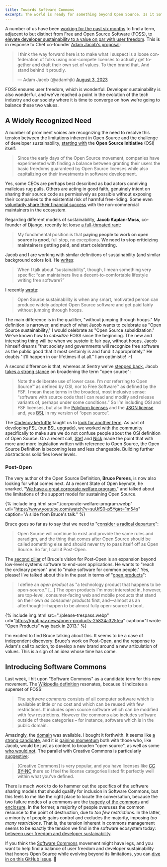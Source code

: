 ```yaml
---
title: Towards Software Commons
excerpt: The world is ready for something beyond Open Source. Is it Software Commons?
---
```


A number of us have been [working for the past six
months](https://github.com/getsentry/fsl.software/issues/2) to find a term,
adjacent to but distinct from Free and Open Source Software (FOSS), to [elevate
developer sustainability to a value on par with user
freedom](https://blog.sentry.io/sentrys-open-source-values/). This is
in response to Chef co-founder [Adam Jacob's proposal](https://twitter.com/adamhjk/status/1687113805237714944):

<blockquote class="twitter-tweet" data-dnt="true"><p lang="en" dir="ltr">I think the way forward here is to make what I suspect is a loose confederation of folks using non-compete licenses to actually get together and draft their own set of values. To then brand that. And stand behind it proudly.</p>&mdash; Adam Jacob (@adamhjk) <a href="https://twitter.com/adamhjk/status/1687113805237714944?ref_src=twsrc%5Etfw">August 3, 2023</a></blockquote> <script async src="https://platform.twitter.com/widgets.js" charset="utf-8"></script>

FOSS ensures user freedom, which is wonderful. Developer sustainability is also
wonderful, and we've reached a point in the evolution of the tech industry and
our society where it is time to converge on how we're going to balance these
two values.

## A Widely Recognized Need

A number of prominent voices are recognizing the need to resolve this tension
between the limitations inherent in Open Source and the challenge of developer
sustainability, [starting with](https://opensource.org/blog/a-historic-view-of-the-practice-to-delay-releasing-open-source-software-osis-report) the **Open Source Initiative** (OSI) itself:

> Since the early days of the Open Source movement, companies have experimented
> with finding a balance between granting their users the basic freedoms
> guaranteed by Open Source licenses while also capitalizing on their investments
> in software development.

Yes, some CEOs are perhaps best described as bad actors conniving malicious
rug pulls. Others are acting in good faith, genuinely intent on sharing their
source code as permissively as possible without exposing their companies to the
existential risk of harmful free-riding. Some even [voluntarily share their
financial success](https://fossfunders.com/) with the non-commercial
maintainers in the ecosystem.

Regarding different models of sustainability, **Jacob Kaplan-Moss**, co-founder
of Django, recently let loose [a full-throated
rant](https://jacobian.org/2024/feb/16/paying-maintainers-is-good/):

> My fundamental position is that <b>paying people to work on open source is good</b>,
> full stop, no exceptions. <b>We need to stop criticizing maintainers getting
> paid, and start celebrating.</b>

Jacob and I are working with similar definitions of sustainability (and similar
background colors lol). He
[writes](https://jacobian.org/2024/feb/16/paying-maintainers-is-good/#sustainability):

> When I talk about “sustainability”, though, I mean something very specific:
> “can maintainers live a decent-to-comfortable lifestyle writing free
> software?”

I recently [wrote](https://openpath.chadwhitacre.com/2024/the-open-source-sustainability-crisis/#what-is-open-source-sustainability):

> Open Source sustainability is when any smart, motivated person can produce
> widely adopted Open Source software and get paid fairly without jumping
> through hoops.

The main difference is in the qualifier, "without jumping through hoops." My
definition is narrower, and much of what Jacob wants to celebrate as "Open
Source sustainability," I would celebrate as "Open Source subsidization." We've
known how to _subsidize_ FOSS since the beginning. The new and interesting
thing will be when we _sustain_ it: fair pay, without hoops. Jacob himself
dreams "that society and governments will recognize free software as the public
good that it most certainly is and fund it appropriately." He doubts "it’ll
happen in our lifetimes if at all." I am optimistic! :-)

A second difference is that, whereas at Sentry we've [stepped
back](https://blog.sentry.io/lets-talk-about-open-source/), Jacob [takes a strong
stance](https://jacobian.org/2024/feb/16/paying-maintainers-is-good/#open-source--free-software)
on broadening the term "open source":

> Note the deliberate use of lower case. I’m _not_ referring to Open Source™ as
> defined by OSI, nor to Free Software™ as defined by the FSF. I mean these
> terms in the broadest, most inclusive sense: “software with source code that
> I can read and modify and release variants of, perhaps under some
> conditions.” So I’m including OSI and FSF licenses, but also the [Polyform
> licenses](https://polyformproject.org/licenses/)
> and the [JSON license](https://www.json.org/license.html) and, yes
> [BSL](https://mariadb.com/bsl-faq-mariadb/) in my version of “open source”.

The [Codecov
kerfuffle](https://about.codecov.io/blog/codecov-is-now-open-source/) taught us
to [look for another
term](https://blog.sentry.io/lets-talk-about-open-source/). As part of
developing [FSL](https://fsl.software/) (our BSL upgrade), we [worked with the
community](https://github.com/getsentry/fsl.software/issues/10) specifically to
make sure we do not confuse people about the OSI definition of Open Source. On
a recent call, [Stef](https://www.linkedin.com/in/maffulli/) and
[Nick](https://www.linkedin.com/in/nickvidal/) made the point that with more
and more legislation written with reference to Open Source, the Open Source
Definition is becoming less and less changeable. Building further abstractions
solidifies lower levels.

### Post-Open

The very author of the Open Source Definition, **Bruce Perens**, is now
also looking for what comes next. At a recent State of Open keynote, he snarked, "[We
have a great corporate welfare
program](https://www.youtube.com/watch?v=suUfS0-p5Yg#t=1m54s)," and talked
about the limitations of the support model for sustaining Open Source.

{% include img.html src="./corporate-welfare-program.webp"
url="https://www.youtube.com/watch?v=suUfS0-p5Yg#t=1m54s" caption="A slide from Bruce's talk." %}

Bruce goes so far as to say that we need to "[consider a radical departure](https://www.theregister.com/2023/12/27/bruce_perens_post_open/)":

> Open Source will continue to exist and provide the same rules and paradigm,
> and the thing that comes after Open Source should be called something else
> and should never try to pass itself off as Open Source. So far, I call it
> Post-Open.

The [second pillar](https://www.youtube.com/watch?v=suUfS0-p5Yg#t=3m14s) of
Bruce's vision for Post-Open is an expansion beyond low-level systems software
to end-user applications. He wants to "reach the ordinary person" and to "make
software for common people." Yes, please! I've talked about this in the past in
terms of "[open products](https://gratipay.news/open-products-25824a325fea)":

> I define an _open product_ as "a technology product that happens to be
> open-source." [...] The open products I’m most interested in, however, are
> top-level, consumer-facing web and mobile products that stand on their own _as
> consumer products_ first, and—almost as an afterthought—happen to be almost
> fully open-source to boot.

{% include img.html src="./please-trespass.webp"
url="https://gratipay.news/open-products-25824a325fea" caption="I wrote
&ldquo;Open Products&rdquo; way back in 2013." %}

I'm excited to find Bruce talking about this. It seems to be a case of
independent discovery: Bruce's work on Post-Open, and the response to Adam's
call to action, to develop a new brand around a new articulation of values.
This is a sign of an idea whose time has come.

## Introducing Software Commons

Last week, I hit upon "Software Commons" as a candidate term for this new
movement. The [Wikipedia
definition](https://en.wikipedia.org/w/index.php?title=Information_commons&oldid=1186082015#Software_commons)
resonates, because it indicates a superset of FOSS:

> The _software commons_ consists of all computer software which is available
> at little or no cost and which can be reused with few restrictions. It
> includes open source software which can be modified with few restrictions.
> However the commons also includes software outside of these categories – for
> instance, software which is in the public domain.

Amazingly, the [domain](https://softwarecommons.com/) was available. I bought
it forthwith. It seems like [a strong
candidate](https://github.com/getsentry/fsl.software/issues/2#issuecomment-1939868845),
and it is [gaining
momentum](https://github.com/getsentry/fsl.software/issues/2#issuecomment-1941048758)
both with those who, like Jacob, would be just as content to broaden "open
source", as well as some [who would
not](https://github.com/getsentry/fsl.software/issues/2#issuecomment-1939177937).
The parallel with Creative Commons is particularly [suggestive](https://github.com/getsentry/fsl.software/issues/2#issuecomment-1939177937):

> [Creative Commons] is very popular, and you have licenses like [CC
> BY-NC](https://creativecommons.org/licenses/by-nc/4.0/) there so I feel the
> license categories listed fit perfectly well within what you've defined.

There is much work to do to hammer out the specifics of the software sharing
models that should qualify for inclusion in Software Commons, but this feels to
me like the right place to locate the conversation, because the two failure
modes of a commons are the [tragedy of the
commons](https://en.wikipedia.org/wiki/Tragedy_of_the_commons) and
[enclosure](https://en.wikipedia.org/wiki/Enclosure). In the former, a majority
of people overuses the common resource to the point of destruction, due to _too
few restrictions_. In the latter, a minority of people gains control and
excludes the majority, imposing _too many restrictions_. That is, the tension
inherent in commons management seems to be exactly the tension we find in the
software ecosystem today: [between user freedom and developer
sustainability](https://blog.sentry.io/sentrys-open-source-values/).

If you think the [Software Commons](https://softwarecommons.com/) movement
might have legs, and you want to help find a balance of user freedom and
developer sustainability that honors Open Source while evolving beyond
its limitations, you can [dive in on this GitHub
issue](https://github.com/getsentry/fsl.software/issues/2). 🙏
